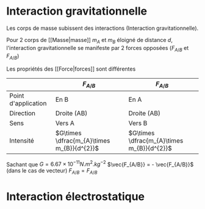 # Interaction gravitationnelle
Les corps de masse subissent des interactions (Interaction gravitationnelle).

Pour 2 corps de [[Masse|masse]] $m_{A}$ et $m_{B}$ éloigné de distance $d$, l'interaction gravitationnelle se manifeste par 2 forces opposées ($F_{A/B}$ et $F_{A/B}$)

Les propriétés des [[Force|forces]] sont différentes 

|                     | $F_{A/B}$                                  | $F_{A/B}$                                  |
| ------------------- | ------------------------------------------ | ------------------------------------------ |
| Point d'application | En B                                       | En A                                       |
| Direction           | Droite (AB)                                | Droite (AB)                                |
| Sens                | Vers A                                     | Vers B                                     |
| Intensité           | $G\times \dfrac{m_{A}\times m_{B}}{d^{2}}$ | $G\times \dfrac{m_{A}\times m_{B}}{d^{2}}$ |
Sachant que $G=6.67\times{10}^{-11} N.m^{2}.kg^{-2}$
$\vec{F_{A/B}} = - \vec{F_{A/B}}$ (dans le cas de vecteur)
${F_{A/B}} = {F_{A/B}}$

# Interaction électrostatique

